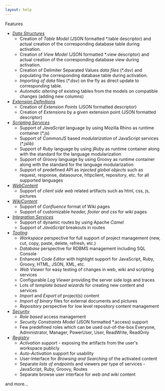 ```yaml
---
layout: help
---
```


Features

* [*Data Structures*](data_structures.html)
	* Creation of *Table Model* (JSON formatted *.table descriptor) and actual creation of the corresponding database table during activation.
	* Creation of *View Model* (JSON formatted *.view descriptor) and actual creation of the corresponding database view during activation.
	* Creation of Delimiter Separated Values *data files* (*.dsv) and populating the corresponding database table during activation.
	* *Importing of data* files (*.dsv) on the fly as direct update to corresponding table.
	* *Automatic altering* of existing tables from the models on compatible changes (adding new columns)
* [*Extension Definitions*](extension_definitions.html)
	* Creation of *Extension Points* (JSON formatted descriptor)
	* Creation of *Extensions* by a given extension point (JSON formatted descriptor)
* [*Scripting Services*](scripting_services.html)
	* Support of *JavaScript* language by using Mozilla Rhino as runtime container (*.js)
	* Support of *CommonJS* based *modularization* of JavaScript services (*.jslib)
	* Support of *Ruby* language by using jRuby as runtime container along with the standard for the language modularization
	* Support of *Groovy* language by using Groovy as runtime container along with the standard for the language modularization
	* Support of predefined API as *injected global objects* such as request, response, datasource, httpclient, repository, etc. for all supported languages
* [*WebContent*](web_content.html)
	* Support of *client side web* related artifacts such as html, css, js, pictures
* [*WikiContent*](wiki_content.html)
	* Support of *Confluence* format of Wiki pages
	* Support of customizable *header, footer and css* for wiki pages
* [*Integration Services*](integration_services.html)
	* Support of dynamic routes by using Apache *Camel*
	* Support of *JavaScript* breakouts in routes
* [*Tooling*](tooling.html)
	* *Workspace* perspective for full support of project management (new, cut, copy, paste, delete, refresh, etc.)
	* *Database* perspective for RDBMS management including SQL Console
	* Enhanced *Code Editor* with highlight support for JavaScript, Ruby, Groovy, HTML, JSON, XML, etc.
	* *Web Viewer* for easy testing of changes in web, wiki and scripting services
	* Configurable *Log Viewer* providing the server side logs and traces
	* Lots of *template based wizards* for creating new content and services
	* *Import* and *Export* of project(s) content
	* *Import of binary* files for external documents and pictures
	* *Repository* perspective for low level repository content management
* [*Security*](security.html)
	* *Role based* access management
	* *Security Constraints Model* (JSON formatted *.access) support
	* Few predefined roles which can be used out-of-the-box Everyone, Administrator, Manager, PowerUser, User, ReadWrite, ReadOnly
* [*Registry*](registry.html)
	* *Activation* support - exposing the artifacts from the user's workspace publicly 
	* *Auto-Activation* support for usability
	* User-Interface for *Browsing and Searching* of the activated content
	* Separate *lists of endpoints* and viewers per type of services - JavaScript, Ruby, Groovy, Routes
	* Separate browse user interface for *web and wiki* content

and more...
